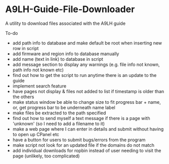 # A9LH-Guide-File-Downloader
A utility to download files associated with the A9LH guide

To-do
* add path info to database and make default be root when inserting new row in script
* add firmware and region info to database manually
* add name (text in link) to database in script
* add message section to display any warnings (e.g. file info not known, path info not known etc)
* find out how to get the script to run anytime there is an update to the guide
* implement search feature
* have pages not display & files not added to list if timestamp is older than the others
* make status window be able to change size to fit progress bar + name, or, get progress bar to be underneath name label
* make files be extracted to the path specified
* find out how to send myself a text message if there is a page with 'unknown' (so I need to add a filename to it)
* make a web page where I can enter in details and submit without having to open up CPanel etc
* have a button for users to submit bugs/errors from the program
* make script not look for an updated file if the domains do not match
* add individual downloads for ropbin instead of user needing to visit the page (unlikely, too complicated)

